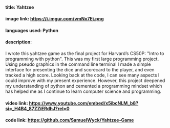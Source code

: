 #### title: Yahtzee
#### image link: https://i.imgur.com/vmNx7Ej.png
#### languages used: Python
#### description:
I wrote this yahtzee game as the final project for Harvard’s CS50P: "Intro to programming with python". This was my first large programming project. Using pseudo graphics in the command line terminal I made a simple interface for presenting the dice and scorecard to the player, and even tracked a high score. Looking back at the code, I can see many aspects I could improve with my present experience. However, this project deepened my understanding of python and cemented a programming mindset which has helped me as I continue to learn computer science and programming.
#### video link: https://www.youtube.com/embed/x5ibcNLM_b8?si=_H4B4_87ZZiERdhJ?rel=0
#### code link: https://github.com/SamuelWyck/Yahtzee-Game
